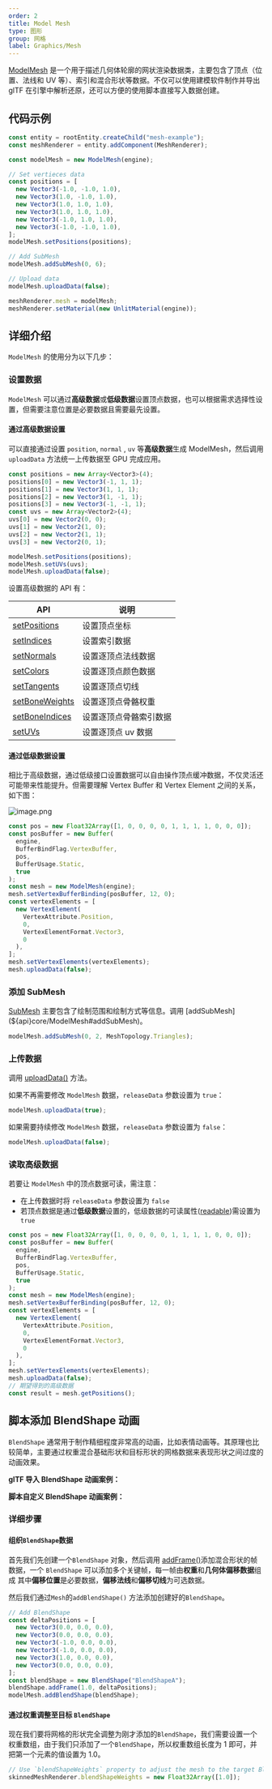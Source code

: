 ```yaml
---
order: 2
title: Model Mesh
type: 图形
group: 网格
label: Graphics/Mesh
---
```


[ModelMesh](${api}core/ModelMesh) 是一个用于描述几何体轮廓的网状渲染数据类，主要包含了顶点（位置、法线和 UV 等）、索引和混合形状等数据。不仅可以使用建模软件制作并导出 glTF 在引擎中解析还原，还可以方便的使用脚本直接写入数据创建。

<playground src="obj-loader.ts"></playground>

## 代码示例

```typescript
const entity = rootEntity.createChild("mesh-example");
const meshRenderer = entity.addComponent(MeshRenderer);

const modelMesh = new ModelMesh(engine);

// Set vertieces data
const positions = [
  new Vector3(-1.0, -1.0, 1.0),
  new Vector3(1.0, -1.0, 1.0),
  new Vector3(1.0, 1.0, 1.0),
  new Vector3(1.0, 1.0, 1.0),
  new Vector3(-1.0, 1.0, 1.0),
  new Vector3(-1.0, -1.0, 1.0),
];
modelMesh.setPositions(positions);

// Add SubMesh
modelMesh.addSubMesh(0, 6);

// Upload data
modelMesh.uploadData(false);

meshRenderer.mesh = modelMesh;
meshRenderer.setMaterial(new UnlitMaterial(engine));
```

## 详细介绍

`ModelMesh` 的使用分为以下几步：

### **设置数据**

`ModelMesh` 可以通过**高级数据**或**低级数据**设置顶点数据，也可以根据需求选择性设置，但需要注意位置是必要数据且需要最先设置。

#### 通过高级数据设置

可以直接通过设置 `position`, `normal` , `uv` 等**高级数据**生成 ModelMesh，然后调用 `uploadData` 方法统一上传数据至 GPU 完成应用。

```typescript
const positions = new Array<Vector3>(4);
positions[0] = new Vector3(-1, 1, 1);
positions[1] = new Vector3(1, 1, 1);
positions[2] = new Vector3(1, -1, 1);
positions[3] = new Vector3(-1, -1, 1);
const uvs = new Array<Vector2>(4);
uvs[0] = new Vector2(0, 0);
uvs[1] = new Vector2(1, 0);
uvs[2] = new Vector2(1, 1);
uvs[3] = new Vector2(0, 1);

modelMesh.setPositions(positions);
modelMesh.setUVs(uvs);
modelMesh.uploadData(false);
```

设置高级数据的 API 有：

| API                                                   | 说明                   |
| ----------------------------------------------------- | ---------------------- |
| [setPositions](${api}core/ModelMesh#setPositions)     | 设置顶点坐标           |
| [setIndices](${api}core/ModelMesh#setIndices)         | 设置索引数据           |
| [setNormals](${api}core/ModelMesh#setNormals)         | 设置逐顶点法线数据     |
| [setColors](${api}core/ModelMesh#setColors)           | 设置逐顶点颜色数据     |
| [setTangents](${api}core/ModelMesh#setTangents)       | 设置逐顶点切线         |
| [setBoneWeights](${api}core/ModelMesh#setBoneWeights) | 设置逐顶点骨骼权重     |
| [setBoneIndices](${api}core/ModelMesh#setBoneIndices) | 设置逐顶点骨骼索引数据 |
| [setUVs](${api}core/ModelMesh#setUVs)                 | 设置逐顶点 uv 数据     |

#### 通过低级数据设置

相比于高级数据，通过低级接口设置数据可以自由操作顶点缓冲数据，不仅灵活还可能带来性能提升。但需要理解 Vertex Buffer 和 Vertex Element 之间的关系，如下图：

![image.png](https://mdn.alipayobjects.com/huamei_jvf0dp/afts/img/A*68IjSo2kwUAAAAAAAAAAAAAADleLAQ/original)

```typescript
const pos = new Float32Array([1, 0, 0, 0, 0, 1, 1, 1, 1, 0, 0, 0]);
const posBuffer = new Buffer(
  engine,
  BufferBindFlag.VertexBuffer,
  pos,
  BufferUsage.Static,
  true
);
const mesh = new ModelMesh(engine);
mesh.setVertexBufferBinding(posBuffer, 12, 0);
const vertexElements = [
  new VertexElement(
    VertexAttribute.Position,
    0,
    VertexElementFormat.Vector3,
    0
  ),
];
mesh.setVertexElements(vertexElements);
mesh.uploadData(false);
```

### **添加 SubMesh**

[SubMesh](${api}core/SubMesh) 主要包含了绘制范围和绘制方式等信息。调用 [addSubMesh](${api}core/ModelMesh#addSubMesh)。

```typescript
modelMesh.addSubMesh(0, 2, MeshTopology.Triangles);
```

### **上传数据**

调用 [uploadData()](${api}core/ModelMesh#uploadData) 方法。

如果不再需要修改 `ModelMesh` 数据，`releaseData` 参数设置为 `true`：

```typescript
modelMesh.uploadData(true);
```

如果需要持续修改 `ModelMesh` 数据，`releaseData` 参数设置为 `false`：

```typescript
modelMesh.uploadData(false);
```

<playground src="model-mesh.ts"></playground>

### **读取高级数据**

若要让 `ModelMesh` 中的顶点数据可读，需注意：

- 在上传数据时将 `releaseData` 参数设置为 `false`
- 若顶点数据是通过**低级数据**设置的，低级数据的可读属性([readable](${api}core/Buffer#readable))需设置为 `true`

```typescript
const pos = new Float32Array([1, 0, 0, 0, 0, 1, 1, 1, 1, 0, 0, 0]);
const posBuffer = new Buffer(
  engine,
  BufferBindFlag.VertexBuffer,
  pos,
  BufferUsage.Static,
  true
);
const mesh = new ModelMesh(engine);
mesh.setVertexBufferBinding(posBuffer, 12, 0);
const vertexElements = [
  new VertexElement(
    VertexAttribute.Position,
    0,
    VertexElementFormat.Vector3,
    0
  ),
];
mesh.setVertexElements(vertexElements);
mesh.uploadData(false);
// 期望得到的高级数据
const result = mesh.getPositions();
```

## 脚本添加 BlendShape 动画

`BlendShape` 通常用于制作精细程度非常高的动画，比如表情动画等。其原理也比较简单，主要通过权重混合基础形状和目标形状的网格数据来表现形状之间过度的动画效果。

**glTF 导入 BlendShape 动画案例：**
<playground src="skeleton-animation-blendShape.ts"></playground>

**脚本自定义 BlendShape 动画案例：**
<playground src="skeleton-animation-customBlendShape.ts"></playground>

### 详细步骤

#### **组织`BlendShape`数据**

首先我们先创建一个`BlendShape` 对象，然后调用 [addFrame()](${api}core/ModelMesh#addFrame)添加混合形状的帧数据，一个 `BlendShape` 可以添加多个关键帧，每一帧由**权重**和**几何体偏移数据**组成 其中**偏移位置**是必要数据，**偏移法线**和**偏移切线**为可选数据。

然后我们通过`Mesh`的`addBlendShape()` 方法添加创建好的`BlendShape`。

```typescript
// Add BlendShape
const deltaPositions = [
  new Vector3(0.0, 0.0, 0.0),
  new Vector3(0.0, 0.0, 0.0),
  new Vector3(-1.0, 0.0, 0.0),
  new Vector3(-1.0, 0.0, 0.0),
  new Vector3(1.0, 0.0, 0.0),
  new Vector3(0.0, 0.0, 0.0),
];
const blendShape = new BlendShape("BlendShapeA");
blendShape.addFrame(1.0, deltaPositions);
modelMesh.addBlendShape(blendShape);
```

#### **通过权重调整至目标 `BlendShape`**

现在我们要将网格的形状完全调整为刚才添加的`BlendShape`，我们需要设置一个权重数组，由于我们只添加了一个`BlendShape`，所以权重数组长度为 1 即可，并把第一个元素的值设置为 1.0。

```typescript
// Use `blendShapeWeights` property to adjust the mesh to the target BlendShape
skinnedMeshRenderer.blendShapeWeights = new Float32Array([1.0]);
```
